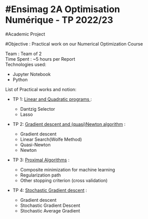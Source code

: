 #Ensimag 2A Optimisation Numérique - TP 2022/23
============================

#Academic Project


#Objective : Practical work on our Numerical Optimization Course



Team : Team of 2    
Time Spent : ~5 hours per Report    
Technologies used:
- Jupyter Notebook
- Python

List of Practical works and notion:
- TP 1: [Linear and Quadratic programs ](https://li-maxime.github.io/numerical-optimization/TP1_Linear_and_Quadratic_programs.html) : 
    * Dantzig Selector
    * Lasso

- TP 2: [Gradient descent and (quasi)Newton algorithm](https://li-maxime.github.io/numerical-optimization/TP2_algorithmes_de_descente.html) :
    * Gradient descent
    * Linear Search(Wolfe Method)
    * Quasi-Newton
    * Newton

- TP 3: [Proximal Algorithms](https://li-maxime.github.io/numerical-optimization/TP3_proximal_algorithms.html) : 
    * Composite minimization for machine learning
    * Regularization path
    * Other stopping criterion (cross validation)

- TP 4: [Stochastic Gradient descent](https://li-maxime.github.io/numerical-optimization/TP4_stochastic_gradient_and_co.html) :
    * Gradient descent
    * Stochastic Gradient Descent
    * Stochastic Average Gradient